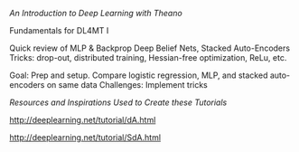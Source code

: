 _An Introduction to Deep Learning with Theano_

Fundamentals for DL4MT  I

Quick review of MLP & Backprop
Deep Belief Nets, Stacked Auto-Encoders
Tricks: drop-out, distributed training, Hessian-free optimization, ReLu, etc. 

Goal: Prep and setup.
Compare logistic regression, MLP, and stacked auto-encoders on same data
Challenges: Implement tricks

_Resources and Inspirations Used to Create these Tutorials_

http://deeplearning.net/tutorial/dA.html

http://deeplearning.net/tutorial/SdA.html



